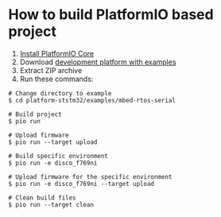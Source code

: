How to build PlatformIO based project
=====================================

1. [Install PlatformIO Core](https://docs.platformio.org/page/core.html)
2. Download [development platform with examples](https://github.com/platformio/platform-ststm32/archive/develop.zip)
3. Extract ZIP archive
4. Run these commands:

```shell
# Change directory to example
$ cd platform-ststm32/examples/mbed-rtos-serial

# Build project
$ pio run

# Upload firmware
$ pio run --target upload

# Build specific environment
$ pio run -e disco_f769ni

# Upload firmware for the specific environment
$ pio run -e disco_f769ni --target upload

# Clean build files
$ pio run --target clean
```
